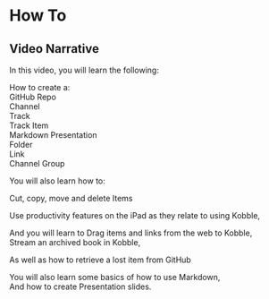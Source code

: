 # How To
## Video Narrative

In this video, you will learn the following:

How to create a:  
GitHub Repo   
Channel   
Track  
Track Item  
Markdown 
Presentation  
Folder  
Link  
Channel Group

You will also learn how to:

Cut, copy, move and delete Items  

Use productivity features on the iPad as they relate to using Kobble,

And you will learn to
Drag items and links from the web to Kobble,  
Stream an archived book in Kobble,  

As well as how to retrieve a lost item from GitHub

You will also learn some basics of how to use Markdown,  
And how to create Presentation slides.


